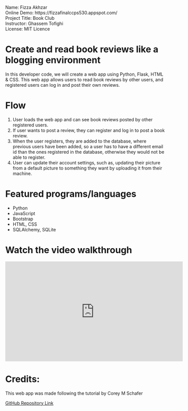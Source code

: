 <p>
Name: Fizza Akhzar</br>
Online Demo: https://fizzafinalccps530.appspot.com/</br>
Project Title: Book Club</br>
Instructor: Ghassem Tofighi</br>
License: MIT Licence</br></p>


<h1>Create and read book reviews like a blogging environment</h1>
<p>In this developer code, we will create a web app using Python, Flask, HTML & CSS. This web app allows users to read book reviews by other users, and registered users can log in and post their own reviews.</p>
<h1>Flow</h1>
<ol>
	<li>User loads the web app and can see book reviews posted by other registered users.</li>
	<li>If user wants to post a review, they can register and log in to post a book review.</li>
	<li>When the user registers, they are added to the database, where previous users have been added, so a user has to have a different email id than the ones registered in the database, otherwise they would not be able to register.</li>
	<li>User can update their account settings, such as, updating their picture from a default picture to something they want by uploading it from their machine.</li>
</ol>
<h1>Featured programs/languages</h1>
<ul>
	<li>Python</li>
	<li>JavaScript</li>
	<li>Bootstrap</li>
	<li>HTML, CSS</li>
	<li>SQLAlchemy, SQLite</li>
</ul>

<h1>Watch the video walkthrough</h1>

<iframe width="560" height="315" src="https://www.youtube.com/embed/Hog6cyJ4Oyw" frameborder="0" allow="accelerometer; autoplay; encrypted-media; gyroscope; picture-in-picture" allowfullscreen></iframe>
</br>


<h1>Credits:</h1>

<p>This web app was made following the tutorial by Corey M Schafer</p>
<p><a href="https://github.com/CoreyMSchafer/code_snippets/tree/master/Python/Flask_Blog">GitHub Repository Link</a></p>

